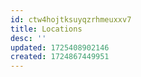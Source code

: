 ```yaml
---
id: ctw4hojtksuyqzrhmeuxxv7
title: Locations
desc: ''
updated: 1725408902146
created: 1724867449951
---
```

